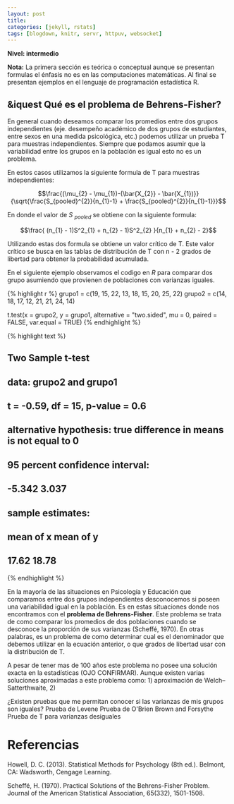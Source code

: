 ```yaml
---
layout: post
title:
categories: [jekyll, rstats]
tags: [blogdown, knitr, servr, httpuv, websocket]
---
```


**Nivel: intermedio**

**Nota:** La primera sección es teórica o conceptual aunque se presentan formulas el énfasis no es en las computaciones matemáticas. Al final se presentan ejemplos en el lenguaje de programación estadística R.  

## &iquest Qué es el problema de Behrens-Fisher?

En general cuando deseamos comparar los promedios entre dos grupos independientes (eje. desempeño académico de dos grupos de estudiantes, entre sexos en una medida psicológica, etc.) podemos utilizar un prueba T para muestras independientes.  Siempre que podamos asumir que la variabilidad entre los grupos en la población es igual esto no es un problema.

En estos casos utilizamos la siguiente formula de T para muestras independientes:

$$\frac{(\mu_{2} - \mu_{1})-(\bar{X_{2}} - \bar{X_{1})}} {\sqrt{\frac{S_{pooled}^{2}}{n_{1}-1} + \frac{S_{pooled}^{2}}{n_{1}-1}}}$$

En donde el valor de *S <sub>pooled</sub>* se obtiene con la siguiente formula:

$$\frac{ (n_{1} - 1)S^2_{1} + n_{2} - 1)S^2_{2} }{n_{1} + n_{2} - 2}$$

Utilizando estas dos formula se obtiene un valor crítico de T. Este valor crítico se busca en las tablas de distribución de T con n - 2 grados de libertad para obtener la probabilidad acumulada. 

En el siguiente ejemplo observamos el codigo en *R* para comparar dos grupo asumiendo que provienen de poblaciones con varianzas iguales. 


{% highlight r %}
grupo1 = c(19, 15, 22, 13, 18, 15, 20, 25, 22)
grupo2 = c(14, 18, 17, 12, 21, 21, 24, 14)

t.test(x = grupo2, y = grupo1, alternative = "two.sided", mu = 0, paired = FALSE, var.equal = TRUE)
{% endhighlight %}



{% highlight text %}
## 
## 	Two Sample t-test
## 
## data:  grupo2 and grupo1
## t = -0.59, df = 15, p-value = 0.6
## alternative hypothesis: true difference in means is not equal to 0
## 95 percent confidence interval:
##  -5.342  3.037
## sample estimates:
## mean of x mean of y 
##     17.62     18.78
{% endhighlight %}

En la mayoría de las situaciones en Psicología y Educación que comparamos entre dos grupos independientes desconocemos si poseen una variabilidad igual en la población. Es en estas situaciones donde nos encontramos con el **problema de Behrens-Fisher**. Este problema se trata de como comparar los promedios de dos poblaciones cuando se desconoce la proporción de sus varianzas (Scheffé, 1970). En otras palabras, es un problema de como determinar cual es el denominador que debemos utilizar en la ecuación anterior, o que grados de libertad usar con la distribución de T.

A pesar de tener mas de 100 años este problema no posee una solución exacta en la estadísticas (OJO CONFIRMAR). Aunque existen varias soluciones aproximadas a este problema como: 1) aproximación de Welch–Satterthwaite, 2)

¿Existen pruebas que me permitan conocer si las varianzas de mis grupos son iguales?
Prueba de Levene
Prueba de O'Brien
Brown and Forsythe
Prueba de T para varianzas desiguales

# Referencias

Howell, D. C. (2013). Statistical Methods for Psychology (8th ed.). Belmont, CA: Wadsworth, Cengage Learning.

Scheffé, H. (1970). Practical Solutions of the Behrens-Fisher Problem. Journal of the American Statistical Association, 65(332), 1501-1508.





